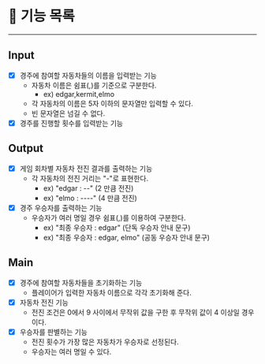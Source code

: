 # 📝 기능 목록
- - -
## Input
- [X] 경주에 참여할 자동차들의 이름을 입력받는 기능
  - 자동차 이름은 쉼표(,)를 기준으로 구분한다.
    - ex) edgar,kermit,elmo 
  - 각 자동차의 이름은 5자 이하의 문자열만 입력할 수 있다.
  - 빈 문자열은 넘길 수 없다.
- [X] 경주를 진행할 횟수를 입력받는 기능

## Output
- [X] 게임 회차별 자동차 전진 결과를 출력하는 기능
  - 각 자동차의 전진 거리는 "-"로 표현한다.
    - ex) "edgar : --" (2 만큼 전진)
    - ex) "elmo : ----" (4 만큼 전진)
- [X] 경주 우승자를 출력하는 기능
  - 우승자가 여러 명일 경우 쉼표(,)를 이용하여 구분한다.
    - ex) "최종 우승자 : edgar" (단독 우승자 안내 문구)
    - ex) "최종 우승자 : edgar, elmo" (공동 우승자 안내 문구)

## Main
- [X] 경주에 참여할 자동차들을 초기화하는 기능
  - 플레이어가 입력한 자동차 이름으로 각각 초기화해 준다.
- [X] 자동차 전진 기능
  - 전진 조건은 0에서 9 사이에서 무작위 값을 구한 후 무작위 값이 4 이상일 경우이다.
- [X] 우승자를 판별하는 기능
  - 전진 횟수가 가장 많은 자동차가 우승자로 선정된다.
  - 우승자는 여러 명일 수 있다.